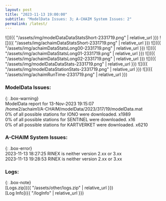 ```yaml
---
layout: post
title: "2023-11-13 19:00:00"
subtitle: "ModelData Issues: 3; A-CHAIM System Issues: 2"
permalink: /latest/
---
```


![]({{ "/assets/img/modelDataDataStatsShort-2331719.png" | relative_url }})
![]({{ "/assets/img/achaimDataStatsShort-2331719.png" | relative_url }})
![]({{ "/assets/img/achaimDataStatsLong00-2331719.png" | relative_url }})
![]({{ "/assets/img/achaimDataStatsLong01-2331719.png" | relative_url }})
![]({{ "/assets/img/achaimDataStatsLong02-2331719.png" | relative_url }})
![]({{ "/assets/img/modelDataDataStats-2331719.png" | relative_url }})
![]({{ "/assets/img/modelDataStationStats-2331719.png" | relative_url }})
![]({{ "/assets/img/achaimRunTime-2331719.png" | relative_url }})


### ModelData Issues:  
  
{: .box-warning}  
 ModelData report for 13-Nov-2023 19:15:07   
 /home2/achaim1/A-CHAIM/modelData/2023/317/19/modelData.mat   
 0% of all possible stations for IONO were downloaded. x1989   
 0% of all possible stations for SENTINEL were downloaded. x16   
 0% of all possible stations for KARTVERKET were downloaded. x6210   
  
### A-CHAIM System Issues:  
  
{: .box-error}  
2023-11-13 18:27:25 RINEX is neither version 2.xx or 3.xx  
2023-11-13 19:28:53 RINEX is neither version 2.xx or 3.xx  

### Logs:  
  
{: .box-note}  
[Logs.zip]({{ "/assets/other/logs.zip" | relative_url }})  
[Log Info]({{ "/logInfo" | relative_url }})  
